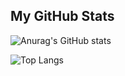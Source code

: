 ## My GitHub Stats

![Anurag's GitHub stats](https://github-readme-stats.vercel.app/api/?username=mrshuhrat&show_icons=true&title_color=fff&icon_color=79ff97&text_color=9f9f9f&bg_color=151515)

![Top Langs](https://github-readme-stats.vercel.app/api/top-langs/?username=mrshuhrat&layout=compact)

